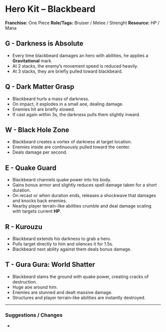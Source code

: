 # Hero Kit – Blackbeard

**Franchise:** One Piece
**Role/Tags:** Bruiser / Melee / Strenght 
**Resource:** HP / Mana

## G - Darkness is Absolute
- Every time blackbeard damages an hero with abilities, he applies a **Gravitational** mark.
- At 2 stacks, the enemy’s movement speed is reduced heavily.
- At 3 stacks, they are briefly pulled toward blackbeard.

## Q - Dark Matter Grasp
- Blackbeard hurls a mass of darkness.
- On impact, it explodes in a small aoe, dealing damage.
- Enemies hit are briefly slowed.
- If cast again within 3s, the darkness pulls them slightly inward.

## W - Black Hole Zone
- Blackbeard creates a vortex of darkness at target location.
- Enemies inside are continuously pulled toward the center.
- Deals damage per second.

## E - Quake Guard
- Blackbeard channels quake power into his body.
- Gains bonus armor and slightly reduces spell damage taken for a short duration.
- On recast or when duration ends, releases a shockwave that damages and knocks back enemies.
- Nearby player terrain-like abilities crumble and deal damage scaling with targets current **HP**.

## R - Kurouzu
- Blackbeard extends his darkness to grab a hero.
- Pulls target directly to him and silences it for 1.5s.
- Blackbeard next ability against them deals bonus damage.

## T - Gura Gura: World Shatter
- Blackbeard slams the ground with quake power, creating cracks of destruction.
- Huge aoe around him.
- Enemies are stunned and dealt massive damage.
- Structures and player terrain-like abilities are instantly destroyed.

---

### Suggestions / Changes
- <your notes here>